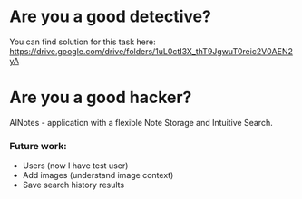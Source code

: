 # Are you a good detective?
You can find solution for this task here:
https://drive.google.com/drive/folders/1uL0ctI3X_thT9JgwuT0reic2V0AEN2yA

# Are you a good hacker? 
AINotes - application with a flexible Note Storage and Intuitive Search.

### Future work:
- Users (now I have test user)
- Add images (understand image context)
- Save search history results


